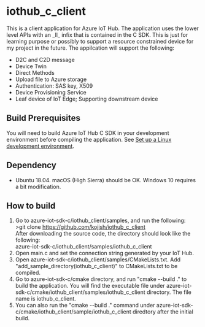 # iothub_c_client
This is a client application for Azure IoT Hub. The application uses the lower level APIs with an \_ll\_ infix that is contained in the C SDK. This is just for learning purpose or possibly to support a resource constrained device for my project in the future. The appilcation will support the following:
* D2C and C2D message
* Device Twin
* Direct Methods
* Upload file to Azure storage
* Authentication: SAS key, X509
* Device Provisioning Service
* Leaf device of IoT Edge; Supporting downstream device

## Build Prerequisites
You will need to build Azure IoT Hub C SDK in your development environment before compiling the application. See [Set up a Linux development environment](https://github.com/Azure/azure-iot-sdk-c/blob/master/doc/devbox_setup.md#set-up-a-linux-development-environment).

## Dependency
* Ubuntu 18.04. macOS (High Sierra) should be OK. Windows 10 requires a bit modification. 

## How to build
1. Go to azure-iot-sdk-c/iothub_client/samples, and run the following:  
   \>git clone https://github.com/kojish/iothub_c_client  
   After downloading the source code, the directory should look like the following:  
   azure-iot-sdk-c/iothub_client/samples/iothub_c_client
2. Open main.c and set the connection string generated by your IoT Hub.
3. Open azure-iot-sdk-c/iothub_client/samples/CMakeLists.txt. Add "add_sample_directory(iothub_c_client)" to CMakeLists.txt to be compiled.
4. Go to azure-iot-sdk-c/cmake directory, and run "cmake --build ." to build the application. You will find the executable file under azure-iot-sdk-c/cmake/iothub_client/samples/iothub_c_client directory. The file name is iothub_c_client.
5. You can also run the "cmake --build ." command under azure-iot-sdk-c/cmake/iothub_client/sample/iothub_c_client diredtory after the initial build.
